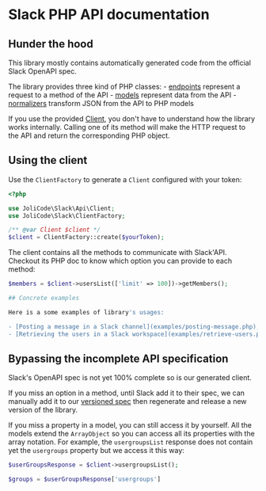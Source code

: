# Slack PHP API documentation

## Hunder the hood

This library mostly contains automatically generated code  from the official
Slack OpenAPI spec.

The library provides three kind of PHP classes:
    - [endpoints](generated/Endpoint/) represent a request to a method of the API
    - [models](generated/Model) represent data from the API
    - [normalizers](generated/Normalizer) transform JSON from the API to PHP models

If you use the provided [Client](generated/Client.php), you don't have to
understand how the library works internally. Calling one of its method will
make the HTTP request to the API and return the corresponding PHP object.

## Using the client

Use the `ClientFactory` to generate a `Client` configured with your token:

```php
<?php

use JoliCode\Slack\Api\Client;
use JoliCode\Slack\ClientFactory;

/** @var Client $client */
$client = ClientFactory::create($yourToken);
```

The client contains all the methods to communicate with Slack'API. Checkout its
PHP doc to know which option you can provide to each method:

```php
$members = $client->usersList(['limit' => 100])->getMembers();

## Concrete examples

Here is a some examples of library's usages:

- [Posting a message in a Slack channel](examples/posting-message.php);
- [Retrieving the users in a Slack workspace](examples/retrieve-users.php);

```

## Bypassing the incomplete API specification

Slack's OpenAPI spec is not yet 100% complete so is our generated client.

If you miss an option in a method, until Slack add it to their spec, we can
manually add it to our [versioned spec](../resources/slack-openapi.json) then
regenerate and release a new version of the library.

If you miss a property in a model, you can still access it by yourself. All the
models extend the `ArrayObject` so you can access all its properties with the
array notation. For example, the `usergroupsList` response does not contain yet
the `usergroups` property but we access it this way:

```php
$userGroupsResponse = $client->usergroupsList();

$groups = $userGroupsResponse['usergroups']
```

